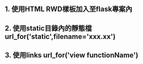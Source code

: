 ## 1. 使用HTML RWD樣板加入至flask專案內
## 2. 使用static目錄內的靜態檔url_for('static',filename='xxx.xx')
## 3. 使用links url_for('view functionName')